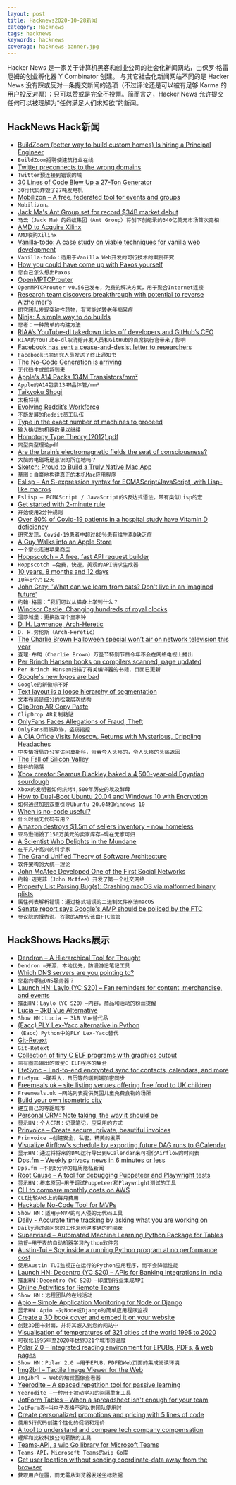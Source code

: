 ```yaml
---
layout: post
title: Hacknews2020-10-28新闻
category: Hacknews
tags: hacknews
keywords: hacknews
coverage: hacknews-banner.jpg
---
```


Hacker News 是一家关于计算机黑客和创业公司的社会化新闻网站，由保罗·格雷厄姆的创业孵化器 Y Combinator 创建。
与其它社会化新闻网站不同的是 Hacker News 没有踩或反对一条提交新闻的选项（不过评论还是可以被有足够 Karma 的用户投反对票）；只可以赞或是完全不投票。简而言之，Hacker News 允许提交任何可以被理解为“任何满足人们求知欲”的新闻。

## HackNews Hack新闻


- [BuildZoom (better way to build custom homes) Is hiring a Principal Engineer](https://jobs.lever.co/buildzoom)
- `BuildZoom招聘使建筑行业在线`
- [Twitter preconnects to the wrong domains](https://www.ctrl.blog/entry/twitter-preconnects.html)
- `Twitter预连接到错误的域`
- [30 Lines of Code Blew Up a 27-Ton Generator](https://www.wired.com/story/how-30-lines-of-code-blew-up-27-ton-generator/)
- `30行代码炸毁了27吨发电机`
- [Mobilizon – A free, federated tool for events and groups](https://framablog.org/2020/10/27/mobilizon-your-events-your-groups-your-data/)
- `Mobilizon。`
- [Jack Ma's Ant Group set for record $34B market debut](https://www.bbc.co.uk/news/business-54692537)
- `马云（Jack Ma）的蚂蚁集团（Ant Group）将创下创纪录的340亿美元市场首次亮相`
- [AMD to Acquire Xilinx](https://www.amd.com/en/corporate/xilinx-acquisition)
- `AMD收购Xilinx`
- [Vanilla-todo: A case study on viable techniques for vanilla web development](https://github.com/morris/vanilla-todo)
- `Vanilla-todo：适用于Vanilla Web开发的可行技术的案例研究`
- [How you could have come up with Paxos yourself](https://explain.yshui.dev/distributed%20system/2020/09/20/paxos.html)
- `您自己怎么想出Paxos`
- [OpenMPTCProuter](https://www.openmptcprouter.com)
- `OpenMPTCProuter v0.56已发布，免费的解决方案，用于聚合Internet连接`
- [Research team discovers breakthrough with potential to reverse Alzheimer's](https://news.ucalgary.ca/news/research-team-discovers-breakthrough-potential-prevent-reverse-alzheimers)
- `研究团队发现突破性药物，有可能逆转老年痴呆症`
- [Ninja: A simple way to do builds](https://jvns.ca/blog/2020/10/26/ninja--a-simple-way-to-do-builds/)
- `忍者：一种简单的构建方法`
- [RIAA’s YouTube-dl takedown ticks off developers and GitHub’s CEO](https://torrentfreak.com/riaas-youtube-dl-takedown-ticks-of-developers-and-githubs-ceo-201027/)
- `RIAA的YouTube-dl取消给开发人员和GitHub的首席执行官带来了影响`
- [Facebook has sent a cease-and-desist letter to researchers](https://twitter.com/AlexanderAbdo/status/1319761452832534531)
- `Facebook已向研究人员发送了终止通知书`
- [The No-Code Generation is arriving](https://techcrunch.com/2020/10/26/the-no-code-generation-is-arriving/)
- `无代码生成即将到来`
- [Apple’s A14 Packs 134M Transistors/mm²](https://semianalysis.com/apples-a14-packs-134-million-transistors-mm2-but-falls-far-short-of-tsmcs-density-claims/)
- `Apple的A14包装134M晶体管/mm²`
- [Taikyoku Shogi](https://en.wikipedia.org/wiki/Taikyoku_shogi)
- `太极将棋`
- [Evolving Reddit’s Workforce](https://redditblog.com/2020/10/27/evolving-reddits-workforce/)
- `不断发展的Reddit员工队伍`
- [Type in the exact number of machines to proceed](https://rachelbythebay.com/w/2020/10/26/num/)
- `输入确切的机器数量以继续`
- [Homotopy Type Theory (2012) pdf](https://hottheory.files.wordpress.com/2012/08/hott2.pdf)
- `同型类型理论pdf`
- [Are the brain’s electromagnetic fields the seat of consciousness?](http://nautil.us/blog/are-the-brains-electromagnetic-fields-the-seat-of-consciousness)
- `大脑的电磁场是意识的所在地吗？`
- [Sketch: Proud to Build a Truly Native Mac App](https://www.sketch.com/blog/2020/10/26/part-of-your-world-why-we-re-proud-to-build-a-truly-native-mac-app/?hn)
- `草图：自豪地构建真正的本机Mac应用程序`
- [Eslisp – An S-expression syntax for ECMAScript/JavaScript, with Lisp-like macros](https://github.com/anko/eslisp)
- `Eslisp – ECMAScript / JavaScript的S表达式语法，带有类似Lisp的宏`
- [Get started with 2-minute rule](https://hoanhan.co/2-minute-rule)
- `开始使用2分钟规则`
- [Over 80% of Covid-19 patients in a hospital study have Vitamin D deficiency](https://www.endocrine.org/news-and-advocacy/news-room/2020/study-finds-over-80-percent-of-covid19-patients-have-vitamin-d-deficiency)
- `研究发现，Covid-19患者中超过80％患有维生素D缺乏症`
- [A Guy Walks into an Apple Store](https://birchtree.me/blog/a-guy-walks-into-an-apple-store/)
- `一个家伙走进苹果商店`
- [Hoppscotch – A free, fast API request builder](https://github.com/hoppscotch/hoppscotch)
- `Hoppscotch –免费，快速，美观的API请求生成器`
- [10 years, 8 months and 12 days](https://www.prototypo.io/blog/news/10-years-8-months-and-12-days/)
- `10年8个月12天`
- [John Gray: 'What can we learn from cats? Don't live in an imagined future'](https://www.theguardian.com/books/2020/oct/25/john-gray-what-can-we-learn-from-cats-dont-live-in-an-imagined-future)
- `约翰·格雷：“我们可以从猫身上学到什么？`
- [Windsor Castle: Changing hundreds of royal clocks](https://www.bbc.co.uk/news/in-pictures-54387428)
- `温莎城堡：更换数百个皇家钟`
- [D. H. Lawrence, Arch-Heretic](https://www.commonwealmagazine.org/arch-heretic)
- `D. H.劳伦斯（Arch-Heretic）`
- [The Charlie Brown Halloween special won’t air on network television this year](https://www.washingtonpost.com/opinions/2020/10/27/charlie-brown-halloween-special-great-pumpkin-streaming-apple-tv/)
- `查理·布朗（Charlie Brown）万圣节特别节目今年不会在网络电视上播出`
- [Per Brinch Hansen books on compilers scanned, page updated](http://pascal.hansotten.com/per-brinch-hansen/)
- `Per Brinch Hansen扫描了有关编译器的书籍，页面已更新`
- [Google's new logos are bad](https://techcrunch.com/2020/10/06/googles-new-logos-are-bad/)
- `Google的新徽标不好`
- [Text layout is a loose hierarchy of segmentation](https://raphlinus.github.io/text/2020/10/26/text-layout.html)
- `文本布局是细分的松散层次结构`
- [ClipDrop AR Copy Paste](https://clipdrop.co/)
- `ClipDrop AR复制粘贴`
- [OnlyFans Faces Allegations of Fraud, Theft](https://forensicnews.net/2020/08/13/onlyfans-faces-allegations-of-fraud-theft/)
- `OnlyFans面临欺诈，盗窃指控`
- [A CIA Office Visits Moscow, Returns with Mysterious, Crippling Headaches](https://www.npr.org/2020/10/27/927263593/a-cia-officer-visits-moscow-returns-with-mysterious-crippling-headaches)
- `中央情报局办公室访问莫斯科，带着令人头疼的，令人头疼的头痛返回`
- [The Fall of Silicon Valley](https://www.robrhinehart.com/the-fall-of-silicon-valley/)
- `硅谷的陷落`
- [Xbox creator Seamus Blackley baked a 4,500-year-old Egyptian sourdough](https://www.atlasobscura.com/articles/what-bread-did-ancient-egyptians-eat)
- `Xbox的发明者如何烘烤4,500年历史的埃及酵母`
- [How to Dual-Boot Ubuntu 20.04 and Windows 10 with Encryption](https://www.mikekasberg.com/blog/2020/04/08/dual-boot-ubuntu-and-windows-with-encryption.html)
- `如何通过加密双重引导Ubuntu 20.04和Windows 10`
- [When is no-code useful?](https://linus.coffee/note/no-code/)
- `什么时候无代码有用？`
- [Amazon destroys $1.5m of sellers inventory – now homeless](https://www.smh.com.au/business/companies/ruined-my-life-after-going-all-in-on-amazon-a-merchant-says-he-lost-everything-20201028-p5697l.html)
- `亚马逊销毁了150万美元的卖家库存–现在无家可归`
- [A Scientist Who Delights in the Mundane](https://www.quantamagazine.org/l-mahadevan-finds-math-inspiration-in-the-mundane-20201026/)
- `在平凡中高兴的科学家`
- [The Grand Unified Theory of Software Architecture](https://danuker.go.ro/the-grand-unified-theory-of-software-architecture.html)
- `软件架构的大统一理论`
- [John McAfee Developed One of the First Social Networks](https://www.vice.com/en/article/g5bpjm/that-time-john-mcafee-developed-one-of-the-first-social-networks)
- `约翰·迈克菲（John McAfee）开发了第一个社交网络`
- [Property List Parsing Bug(s): Crashing macOS via malformed binary plists](https://objective-see.com/blog/blog_0x5A.html)
- `属性列表解析错误：通过格式错误的二进制文件崩溃macOS`
- [Senate report says Google's AMP should be policed by the FTC](https://www.wsj.com/articles/lawmakers-want-to-protect-local-newspapers-from-google-facebook-11603789201)
- `参议院的报告说，谷歌的AMP应该由FTC监管`


## HackShows Hacks展示

- [ Dendron – A Hierarchical Tool for Thought](https://dendron.so)
- `Dendron –开源，本地优先，防漫游记笔记工具`
- [ Which DNS servers are you pointing to?](https://which.nameserve.rs/)
- `您指向哪些DNS服务器？`
- [Launch HN: Laylo (YC S20) – Fan reminders for content, merchandise, and events](item?id=24886794)
- `推出HN：Laylo（YC S20）–内容，商品和活动的粉丝提醒`
- [ Lucia – 3kB Vue Alternative](https://github.com/aidenybai/lucia)
- `Show HN：Lucia – 3kB Vue替代品`
- [  (Eacc) PLY Lex-Yacc alternative in Python](https://github.com/iogf/eacc)
- `（Eacc）Python中的PLY Lex-Yacc替代`
- [ Git-Retext](https://blog.aloni.org/posts/gitology-2-git-retext/)
- `Git-Retext`
- [ Collection of tiny C ELF programs with graphics output](https://github.com/grz0zrg/tinycelfgraphics)
- `带有图形输出的微型C ELF程序的集合`
- [ EteSync – End-to-end encrypted sync for contacts, calendars, and more](https://www.etesync.com/)
- `EteSync –联系人，日历等的端到端加密同步`
- [ Freemeals.uk – site listing venues offering free food to UK children](https://freemeals.uk)
- `Freemeals.uk –网站列表提供英国儿童免费食物的场所`
- [ Build your own isometric city](https://victorribeiro.com/tileEditor/?example=01)
- `建立自己的等距城市`
- [ Personal CRM: Note taking, the way it should be](https://nat.app/calendar)
- `显示HN：个人CRM：记录笔记，应采用的方式`
- [ Prinvoice – Create secure, private, beautiful invoices](https://prinvoice.com)
- `Prinvoice –创建安全，私密，精美的发票`
- [ Visualize Airflow's schedule by exporting future DAG runs to GCalendar](https://github.com/domenp/aircal)
- `显示HN：通过将将来的DAG运行导出到GCalendar来可视化Airflow的时间表`
- [ Dps.fm – Weekly privacy news in 6 minutes or less](https://dps.fm)
- `Dps.fm –不到6分钟的每周隐私新闻`
- [ Root Cause – A tool for debugging Puppeteer and Playwright tests](https://www.testim.io/root-cause/)
- `显示HN：根本原因–用于调试Puppeteer和Playwright测试的工具`
- [ CLI to compare monthly costs on AWS](https://github.com/rocketmiles/aws-cct)
- `CLI比较AWS上的每月费用`
- [ Hackable No-Code Tool for MVPs](https://abstra.app/?ref=hn)
- `Show HN：适用于MVP的可入侵的无代码工具`
- [ Daily - Accurate time tracking by asking what you are working on](https://dailytimetracking.com/)
- `Daily通过询问您的工作来创建准确的时间表`
- [ Supervised – Automated Machine Learning Python Package for Tables](https://github.com/mljar/mljar-supervised)
- `监督–用于表的自动机器学习Python软件包`
- [ Austin-Tui – Spy inside a running Python program at no performance cost](https://github.com/P403n1x87/austin-tui)
- `使用Austin TUI监视正在运行的Python应用程序，而不会降低性能`
- [Launch HN: Decentro (YC S20) – APIs for Banking Integrations in India](item?id=24905977)
- `推出HN：Decentro（YC S20）–印度银行业集成API`
- [ Online Activities for Remote Teams](https://onsite.fun/)
- `Show HN：远程团队的在线活动`
- [ Apio – Simple Application Monitoring for Node or Django](https://github.com/apio-monitor)
- `显示HN：Apio –对Node或Django的简单应用程序监视`
- [ Create a 3D book cover and embed it on your website](https://3dbook.xyz/)
- `创建3D图书封面，并将其嵌入到您的网站中`
- [ Visualisation of temperatures of 321 cities of the world 1995 to 2020](https://todaystrends.app/)
- `可视化1995年至2020年世界321个城市的温度`
- [ Polar 2.0 – Integrated reading environment for EPUBs, PDFs, & web pages](https://getpolarized.io/)
- `Show HN：Polar 2.0 –用于EPUB，PDF和Web页面的集成阅读环境`
- [ Img2brl – Tactile Image Viewer for the Web](https://img2brl.delysid.org/)
- `Img2brl – Web的触觉图像查看器`
- [ Yeerodite – A spaced repetition tool for passive learning](https://yeerodite.com/?source=hn&campaign=showhn&utm_source=hn&utm_medium=showhn&utm_campaign=hn)
- `Yeerodite –一种用于被动学习的间隔重复工具`
- [ JotForm Tables – When a spreadsheet isn't enough for your team](https://www.jotform.com/products/tables/)
- `JotForm表–当电子表格不足以供团队使用时`
- [ Create personalized promotions and pricing with 5 lines of code](https://stack.promo/personalization.html?src=hn)
- `使用5行代码创建个性化的促销和定价`
- [ A tool to understand and compare tech company compensation](https://aeqium.com/offer_analysis?s=120000&sb=50000&ab=25000&sc=6000&st=option&sp=0.99&pp=6)
- `理解和比较科技公司薪酬的工具`
- [ Teams-API, a wip Go library for Microsoft Teams](item?id=24910699)
- `Teams-API，Microsoft Teams的wip Go库`
- [ Get user location without sending coordinate-data away from the browser](https://www.pointng.io)
- `获取用户位置，而无需从浏览器发送坐标数据`

